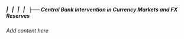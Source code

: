##### |   |   |   |   ├── Central Bank Intervention in Currency Markets and FX Reserves

*Add content here*